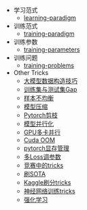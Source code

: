 - 学习范式
  - [learning-paradigm](https://github.com/QinHsiu/Awesome-Tricks/tree/main/Advanced/learning-paradigm.md)  
- 训练范式
  - [training-paradigm](https://github.com/QinHsiu/Awesome-Tricks/tree/main/Advanced/training-paradigm.md)
- 训练参数
  - [training-parameters](https://github.com/QinHsiu/Awesome-Tricks/tree/main/Advanced/training-parameters.md)
- 训练问题  
  - [training-problems](https://github.com/QinHsiu/Awesome-Tricks/tree/main/Advanced/training-problems.md)
- Other Tricks
  - [大模型数据构造技巧](https://mp.weixin.qq.com/s/8SWFT5PydKdckydOIzDUTQ)
  - [训练集与测试集Gap](https://mp.weixin.qq.com/s/BqdEoTDuS_FEukY5Ez-wCA)
  - [样本不均衡](https://mp.weixin.qq.com/s/CxKww2VWanDTzG9VBef6dg)
  - [模型压缩](https://mp.weixin.qq.com/s/Z3dbhoUcXSCY5xCFtSy5hQ)
  - [Pytorch剪枝](https://mp.weixin.qq.com/s/LFuU495F7LuGHebDKN4swA)
  - [模型并行化](https://mp.weixin.qq.com/s/4yMZTSbeYgzaYGRElhLY1Q)
  - [GPU多卡并行](https://mp.weixin.qq.com/s/Dph7uLJUIc1zOWNRxQ2q5Q)
  - [Cuda OOM](https://mp.weixin.qq.com/s/EHxKll5nGHkaaqlKpGsb5A)
  - [pytorch显存管理](https://mp.weixin.qq.com/s/W9wOIBXTUjWubBNI2dzhrw)
  - [多Loss调参数](https://mp.weixin.qq.com/s/_zZqeuu1bcnayEjNcSEY0g)
  - [竞赛中的tricks](https://mp.weixin.qq.com/s/LQfosmuVf2kFR13L-vUzew)
  - [刷SOTA](https://mp.weixin.qq.com/s/yTYFUAsLef7Qa29DrcECZg)
  - [Kaggle刷分tricks](https://mp.weixin.qq.com/s/h5ZWMGyVJjYSyC-5h5BeFA)
  - [神经网络训练tricks](https://mp.weixin.qq.com/s/QfSzmQT1XcZGphrD-z0qKA)
  - [强化学习](https://mp.weixin.qq.com/s/A6PujvGsOBuGjF2Mn3-s0A)
